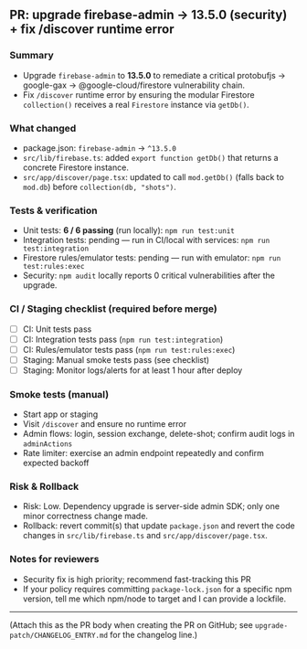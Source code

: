 ## PR: upgrade firebase-admin → 13.5.0 (security) + fix /discover runtime error

### Summary
- Upgrade `firebase-admin` to **13.5.0** to remediate a critical protobufjs → google-gax → @google-cloud/firestore vulnerability chain.
- Fix `/discover` runtime error by ensuring the modular Firestore `collection()` receives a real `Firestore` instance via `getDb()`.

### What changed
- package.json: `firebase-admin` → `^13.5.0`
- `src/lib/firebase.ts`: added `export function getDb()` that returns a concrete Firestore instance.
- `src/app/discover/page.tsx`: updated to call `mod.getDb()` (falls back to `mod.db`) before `collection(db, "shots")`.

### Tests & verification
- Unit tests: **6 / 6 passing** (run locally): `npm run test:unit`
- Integration tests: pending — run in CI/local with services: `npm run test:integration`
- Firestore rules/emulator tests: pending — run with emulator: `npm run test:rules:exec`
- Security: `npm audit` locally reports 0 critical vulnerabilities after the upgrade.

### CI / Staging checklist (required before merge)
- [ ] CI: Unit tests pass
- [ ] CI: Integration tests pass (`npm run test:integration`)
- [ ] CI: Rules/emulator tests pass (`npm run test:rules:exec`)
- [ ] Staging: Manual smoke tests pass (see checklist)
- [ ] Staging: Monitor logs/alerts for at least 1 hour after deploy

### Smoke tests (manual)
- Start app or staging
- Visit `/discover` and ensure no runtime error
- Admin flows: login, session exchange, delete-shot; confirm audit logs in `adminActions`
- Rate limiter: exercise an admin endpoint repeatedly and confirm expected backoff

### Risk & Rollback
- Risk: Low. Dependency upgrade is server-side admin SDK; only one minor correctness change made.
- Rollback: revert commit(s) that update `package.json` and revert the code changes in `src/lib/firebase.ts` and `src/app/discover/page.tsx`.

### Notes for reviewers
- Security fix is high priority; recommend fast-tracking this PR
- If your policy requires committing `package-lock.json` for a specific npm version, tell me which npm/node to target and I can provide a lockfile.

---

(Attach this as the PR body when creating the PR on GitHub; see `upgrade-patch/CHANGELOG_ENTRY.md` for the changelog line.)
